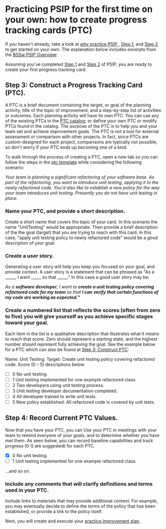 # Practicing PSIP for the first time on your own: how to create progress tracking cards (PTC)

If you haven't already, take a look at [why practice PSIP ](why_practice_PSIP.md), [Step 1](how_to.md), and [Step 2](how_to_set_goals.md) to get started on your own. The explanation below includes excerpts from the [BSSw PSIP Overview](https://github.com/betterscientificsoftware/PSIP-Tools/blob/master/PSIP-Overview.md):

Assuming you've completed [Step 1](how_to.md) and [Step 2](how_to_set_goals.md) of PSIP, you are ready to create your first progress tracking card.

## Step 3: Construct a Progress Tracking Card (PTC).

A PTC is a brief document containing the target, or goal of the planning activity, title of the topic of improvement, and a step-by-step list of activities or outcomes. Each planning activity will have its own PTC. You can use any of the existing PTCs in the [PTC catalog](https://github.com/bssw-psip/ptc-catalog); or define your own PTC or modify PTCs found in the catalog. The purpose of the PTC is to help you and your team set and achieve improvement goals. The PTC is not a tool for external assessment or comparison with other projects. In fact, since PTCs are custom-designed for each project, comparisons are typically not possible, so don't worry if your PTC ends up becoming one of a kind. 

To walk through the process of creating a PTC, open a new tab so you can follow the steps in the [ptc template](https://github.com/bssw-psip/ptc-catalog/blob/master/.github/ISSUE_TEMPLATE/card-submission.md) while considering the following scenario:

*Your team is planning a significant refactoring of your software base. As part of the refactoring, you want to introduce unit testing, applying it to the newly refactored code. You'd also like to establish a new policy for the way your team introduces unit testing. Presently you do not have unit testing in place.* 

### Name your PTC, and provide a short description.

Create a short name that covers the topic of your card. In this scenario the name "UnitTesting" would be appropriate. Then provide a brief description of the the goal (target) that you are trying to reach with this card. In this case, "apply unit testing policy to newly refactored code" would be a good description of your goal.

### Create a user story.

Generating a user story will help you keep you focused on your goal, and provide context. A user story is a statement that can be phrased as "As a _____, I want _____ so that _____." In this case a good user story may be:

*As a **software developer**, I want to **create a unit testing policy covering refactored code for my team** so that **I can verify that certain functions of my code are working as expected."***

### Create a numbered list that reflects the scores (often from zero to five) you will give yourself as you achieve specific stages toward your goal. 

Each item in the list is a qualitative description that illustrates what it means to reach that score. Zero should represent a starting state, and the highest number should represent fully achieving the goal. See the example below for a PTC which can also be found at [Step 3: Construct PTC](https://github.com/betterscientificsoftware/PSIP-Tools/blob/master/PSIP-Overview.md):

Name: Unit Testing. Target: Create unit testing policy covering refactored code. Score (0 – 5) descriptions below.	
- [ ] 0 	No unit testing.
- [ ] 1 	Unit testing implemented for one example refactored class.
- [ ] 2 	Two developers using unit testing process.
- [ ] 3 	Unit testing developer documentation completed.
- [ ] 4 	All developer trained to write unit tests.
- [ ] 5 	New policy established: All refactored code is covered by unit tests.

## Step 4: Record Current PTC Values.

Now that you have your PTC, you can Use your PTC in meetings with your team to remind everyone of your goals, and to determine whether you have met them. As seen below, you can record baseline capabilities and track progress (0-5 are suggested) for each PTC.

- [x] 0 	No unit testing.
- [ ] 1 	Unit testing implemented for one example refactored class.

...and so on.

### Include any comments that will clarify definitions and terms used in your PTC. 
Include links to materials that may provide additional context. For example, you may eventually decide to define the terms of the policy that has been established, or provide a link to the policy itself.

Next, you will create and execute your [practice improvement plan](how_to_execute_plan.md).






